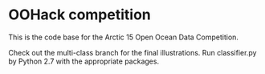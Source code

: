 # OOHack competition

This is the code base for the Arctic 15 Open Ocean Data Competition.

Check out the multi-class branch for the final illustrations. Run
classifier.py by Python 2.7 with the appropriate packages. 


